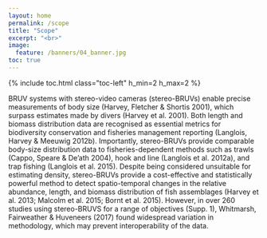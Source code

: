 ```yaml
---
layout: home
permalink: /scope
title: "Scope"
excerpt: "<br>"
image:
  feature: /banners/04_banner.jpg
toc: true
---
```

{% include toc.html class="toc-left" h_min=2 h_max=2 %} 

BRUV systems with stereo-video cameras (stereo-BRUVs) enable precise measurements of body size (Harvey, Fletcher & Shortis 2001), which surpass estimates made by divers (Harvey et al. 2001). Both length and biomass distribution data are recognised as essential metrics for biodiversity conservation and fisheries management reporting (Langlois, Harvey & Meeuwig 2012b). Importantly, stereo-BRUVs provide comparable body-size distribution data to fisheries-dependent methods such as trawls (Cappo, Speare & De’ath 2004), hook and line (Langlois et al. 2012a), and trap fishing (Langlois et al. 2015). Despite being considered unsuitable for estimating density, stereo-BRUVs provide a cost-effective and statistically powerful method to detect spatio-temporal changes in the relative abundance, length, and biomass distribution of fish assemblages (Harvey et al. 2013; Malcolm et al. 2015; Bornt et al. 2015). However, in over 260 studies using stereo-BRUVS for a range of objectives (Supp. 1), Whitmarsh, Fairweather & Huveneers (2017) found widespread variation in methodology, which may prevent interoperability of the data. 